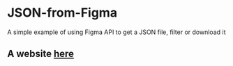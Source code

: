 # JSON-from-Figma

A simple example of using Figma API to get a JSON file, filter or download it

## A website [here](https://pavellaptev.github.io/JSON-from-Figma/#)
